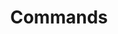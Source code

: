 ---
title: Commands
description: Auto-generated documentation of keptn CLI
weight: 30
icon: reference
keywords: [cli]
---